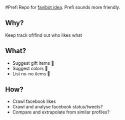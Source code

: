 #Prefi
Repo for [favibot idea](https://github.com/Ideaboxes/proposal/blob/master/favibot.md). Prefi sounds more friendly.
## Why?
Keep track of/find out who likes what
## What?
- Suggest gift items :gift:
- Suggest colors :rainbow:
- List no-no items :no_good:
## How?
- Crawl facebook likes
- Crawl and analyse facebook status/tweets?
- Compare and extrapolate from similar profiles?
